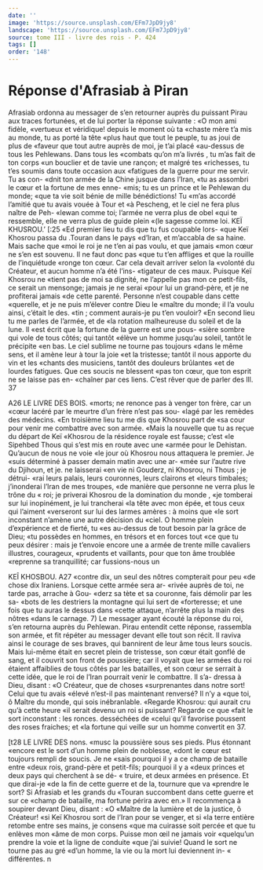 ```yaml
---
date: ''
image: 'https://source.unsplash.com/EFm7JpD9jy8'
landscape: 'https://source.unsplash.com/EFm7JpD9jy8'
source: tome III - livre des rois - P. 424
tags: []
order: '148'
---
```


# Réponse d'Afrasiab à Piran

Afrasiab ordonna au messager de s’en retourner auprès du puissant Pirau aux traces fortunées, et de lui porter la réponse suivante : «O mon ami fidèle, «vertueux et véridique! depuis le moment où ta «chaste mère t’a mis au monde, tu as porté la tête
«plus haut que tout le peuple, tu as joui de plus de «faveur que tout autre auprès de moi, je t’ai placé
«au-dessus de tous les Pehlewans. Dans tous les «combats qu’on m’a livrés , tu m’as fait de ton corps
«un bouclier et de tavie une rançon; et malgré tes «richesses, tu t’es soumis dans toute occasion aux «fatigues de la guerre pour me servir. Tu as con- «dnit ton armée de la Chine jusque dans l’Iran,
«tu as assombri le cœur et la fortune de mes enne- «mis; tu es un prince et le Pehlewan du monde; «que ta vie soit bénie de mille bénédictions! Tu
«m’as accordé l’amitié que tu avais vouée à Tour et
«à Pescheng, et le ciel ne fera plus naître de Peh- «lewan comme toi; l’armée ne verra plus de obel
«qui te ressemble, elle ne verra plus de guide plein «(le sagesse comme loi.
KEÏ KHUSROU.’ [:25
«Ed premier lieu tu dis que tu fus coupable lors-
«que Keï Khosrou passa du .Touran dans le pays
«d’lran, et m’accabla de sa haine. Mais sache que
«moi le roi je ne t’en ai pas voulu, et que jamais
«mon cœur ne s’en est souvenu. Il ne faut donc pas
«que tu t’en affliges et que la rouille de l’inquiétude
«ronge ton cœur. Car cela devait arriver selon la «volonté du Créateur, et aucun homme n’a été l’ins-
«tigateur de ces maux. Puisque Keï Khosrou ne «tient pas de moi sa dignité, ne l’appelle pas mon
ce petit-fils, ce serait un mensonge; jamais je ne serai «pour lui un grand-père, et je ne profiterai jamais «de cette parenté. Personne n’est coupable dans cette «querelle, et je ne puis m’élever contre Dieu le
«maître du monde; il l’a voulu ainsi, c’était le des. «tin ; comment aurais-je pu t’en vouloir?
«En second lieu tu me parles de l’armée, et de
«la rotation malheureuse du soleil et de la lune. ll «est écrit que la fortune de la guerre est une pous- «sière sombre qui vole de tous côtés; qui tantôt
«élève un homme jusqu’au soleil, tantôt le précipite
«en bas. Le ciel sublime ne tourne pas toujours «dans le même sens, et il amène leur à tour la joie
«et la tristesse; tantôt il nous apporte du vin et les «chants des musiciens, tantôt des douleurs brûlantes «et de lourdes fatigues. Que ces soucis ne blessent «pas ton cœur, que ton esprit ne se laisse pas en-
«chaîner par ces liens. C’est rêver que de parler des
lll. 37

A26 LE LIVRE DES BOIS.
«morts; ne renonce pas à venger ton frère, car un «cœur lacéré par le meurtre d’un frère n’est pas sou-
«lagé par les remèdes des médecins.
«En troisième lieu tu me dis que Khosrou part de
«sa cour pour venir me combattre avec son armée. «Mais la nouvelle que tu as reçue du départ de Keï «Khosrou de la résidence royale est fausse; c’est
«le Sipehbed Thous qui s’est mis en route avec une «armée pour le Dehistan. Qu’aucun de nous ne voie
«le jour où Khosrou nous attaquera le premier. Je «suis déterminé à passer demain matin avec une ar- «mée sur l’autre rive du Djihoun, et je. ne laisserai
«en vie ni Gouderz, ni Khosrou, ni Thous ; je détrui- «rai leurs palais, leurs couronnes, leurs clairons et «leurs timbales; j’inonderai l’lran de mes troupes,
«de manière que personne ne verra plus le trône du
« roi; je priverai Khosrou de la domination du monde , «je tomberai sur lui inopinément, je lui trancherai «la tête avec mon épée, et tous ceux qui l’aiment «verseront sur lui des larmes amères : à moins que «le sort inconstant n’amène une autre décision du
«ciel. O homme plein d’expérience et de fierté, tu
«es au-dessus de tout besoin par la grâce de Dieu; «tu possèdes en hommes, en trésors et en forces tout «ce que tu peux désirer : mais je t’envoie encore une
a armée de trente mille cavaliers illustres, courageux, «prudents et vaillants, pour que ton âme troublée «reprenne sa tranquillité; car fussions-nous un

KEÎ KHOSBOU. A27 «contre dix, un seul des nôtres compterait pour peu
«de chose dix Iraniens. Lorsque cette armée sera ar- «rivée auprès de toi, ne tarde pas, arrache à Gou- «derz sa tète et sa couronne, fais démolir par les sa- «bots de les destriers la montagne qui lui sert de «forteresse; et une fois que tu auras le dessus dans «cette attaque, n’arrête plus la main des nôtres
«dans le carnage. 7)
Le messager ayant écouté la réponse du roi, s’en
retourna auprès du Pehlewan. Pirau entendit cette réponse, rassembla son armée, et fit répéter au messager devant elle tout son récit. Il raviva ainsi le courage de ses braves, qui bannirent de leur âme tous leurs soucis. Mais lui-même était en secret plein de tristesse, son cœur était gonflé de sang, et
il couvrit son front de poussière; car il voyait que les armées du roi étaient affaiblies de tous côtés par
les batailles, et son cœur se serrait à cette idée, que
le roi de l’Iran pourrait venir le combattre. Il s’a- dressa à Dieu, disant : «O Créateur, que de choses «surprenantes dans notre sort! Celui que tu avais «élevé n’est-il pas maintenant renversé? Il n’y a
«que toi, ô Maître du monde, qui sois inébranlable. «Regarde Khosrou: qui aurait cru qu’à cette heure
«il serait devenu un roi si puissant? Regarde ce que «fait le sort inconstant : les ronces. desséchées de «celui qu’il favorise poussent des roses fraiches; et «la fortune qui veille sur un homme convertit en 37.

[t28 LE LIVRE DES nons.
«musc la poussière sous ses pieds. Plus étonnant
«encore est le sort d’un homme plein de noblesse, «dont le cœur est toujours rempli de soucis. Je ne «sais pourquoi il y a ce champ de bataille entre «deux rois, grand-père et petit-fils; pourquoi il y a «deux princes et deux pays qui cherchent à se dé-
« truire, et deux armées en présence. Et que dirai-je
«de la fin de cette guerre et de la, tournure que va
«prendre le sort? Si Afrasiab et les grands du
«Touran succombent dans cette guerre et sur ce
«champ de bataille, ma fortune périra avec en.» Il
recommença à soupirer devant Dieu, disant : «O
«Maître de la lumière et de la justice, ô Créateur!
«si Keï Khosrou sort de l’Iran pour se venger, et si
«la terre entière retombe entre ses mains, je consens
«que ma cuirasse soit percée et que tu enlèves mon
«âme de mon corps. Puisse mon œil ne jamais voir
«quelqu’un prendre la voie et la ligne de conduite
«que j’ai suivie! Quand le sort ne tourne pas au gré
«d’un homme, la vie ou la mort lui deviennent in- « différentes. n
